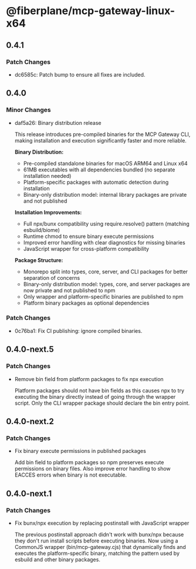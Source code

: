 # @fiberplane/mcp-gateway-linux-x64

## 0.4.1

### Patch Changes

- dc6585c: Patch bump to ensure all fixes are included.

## 0.4.0

### Minor Changes

- daf5a26: Binary distribution release

  This release introduces pre-compiled binaries for the MCP Gateway CLI, making installation and execution significantly faster and more reliable.

  **Binary Distribution:**

  - Pre-compiled standalone binaries for macOS ARM64 and Linux x64
  - 61MB executables with all dependencies bundled (no separate installation needed)
  - Platform-specific packages with automatic detection during installation
  - Binary-only distribution model: internal library packages are private and not published

  **Installation Improvements:**

  - Full npx/bunx compatibility using require.resolve() pattern (matching esbuild/biome)
  - Runtime chmod to ensure binary execute permissions
  - Improved error handling with clear diagnostics for missing binaries
  - JavaScript wrapper for cross-platform compatibility

  **Package Structure:**

  - Monorepo split into types, core, server, and CLI packages for better separation of concerns
  - Binary-only distribution model: types, core, and server packages are now private and not published to npm
  - Only wrapper and platform-specific binaries are published to npm
  - Platform binary packages as optional dependencies

### Patch Changes

- 0c76ba1: Fix CI publishing: ignore compiled binaries.

## 0.4.0-next.5

### Patch Changes

- Remove bin field from platform packages to fix npx execution

  Platform packages should not have bin fields as this causes npx to try executing the binary directly instead of going through the wrapper script. Only the CLI wrapper package should declare the bin entry point.

## 0.4.0-next.2

### Patch Changes

- Fix binary execute permissions in published packages

  Add bin field to platform packages so npm preserves execute permissions on binary files. Also improve error handling to show EACCES errors when binary is not executable.

## 0.4.0-next.1

### Patch Changes

- Fix bunx/npx execution by replacing postinstall with JavaScript wrapper

  The previous postinstall approach didn't work with bunx/npx because they don't run install scripts before executing binaries. Now using a CommonJS wrapper (bin/mcp-gateway.cjs) that dynamically finds and executes the platform-specific binary, matching the pattern used by esbuild and other binary packages.
